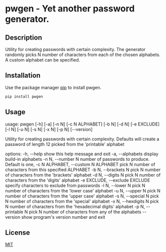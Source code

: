 # pwgen - Yet another password generator.

## Description

Utility for creating passwords with certain complexity.
The generator randomly picks N number of characters from each of the chosen alphabets.
A custom alphabet can be specified.

## Installation

Use the package manager [pip](https://pip.pypa.io/en/stable/) to install pwgen.

```bash
pip install pwgen
```

## Usage

usage: pwgen [-h] [-a] [-n N] [-c N ALPHABET] [-b N] [-d N] [-e EXCLUDE] [-l N] [-u N] [-s N] [-x N] [-p N] [--version]

Utility for creating passwords with certain complexity. Defaults will create a password of length 12 picked from the 'printable' alphabet

options:
-h, --help show this help message and exit
-a, --alphabets display build-in alphabets
-n N, --number N number of passwords to produce. Default is one,
-c N ALPHABET, --custom N ALPHABET
pick N number of characters from this specified ALPHABET
-b N, --brackets N pick N number of characters from the 'brackets' alphabet
-d N, --digits N pick N number of characters from the 'digits' alphabet
-e EXCLUDE, --exclude EXCLUDE
specify characters to exclude from passwords
-l N, --lower N pick N number of characters from the 'lower case' alphabet
-u N, --upper N pick N number of characters from the 'upper case' alphabet
-s N, --special N pick N number of characters from the 'special' alphabet
-x N, --hexdigits N pick N number of characters from the 'hexadecimal digits' alphabet
-p N, --printable N pick N number of characters from any of the alphabets
--version show program's version number and exit

## License

[MIT](https://choosealicense.com/licenses/mit/)
